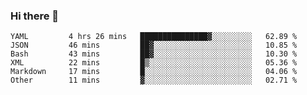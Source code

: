 ### Hi there 👋


<!--START_SECTION:waka-->

```text
YAML         4 hrs 26 mins   ███████████████▓░░░░░░░░░   62.89 %
JSON         46 mins         ██▓░░░░░░░░░░░░░░░░░░░░░░   10.85 %
Bash         43 mins         ██▓░░░░░░░░░░░░░░░░░░░░░░   10.30 %
XML          22 mins         █▒░░░░░░░░░░░░░░░░░░░░░░░   05.36 %
Markdown     17 mins         █░░░░░░░░░░░░░░░░░░░░░░░░   04.06 %
Other        11 mins         ▓░░░░░░░░░░░░░░░░░░░░░░░░   02.71 %
```

<!--END_SECTION:waka-->

<!--
**ssrahul96/ssrahul96** is a ✨ _special_ ✨ repository because its `README.md` (this file) appears on your GitHub profile.

Here are some ideas to get you started:

- 🔭 I’m currently working on ...
- 🌱 I’m currently learning ...
- 👯 I’m looking to collaborate on ...
- 🤔 I’m looking for help with ...
- 💬 Ask me about ...
- 📫 How to reach me: ...
- 😄 Pronouns: ...
- ⚡ Fun fact: ...
-->
